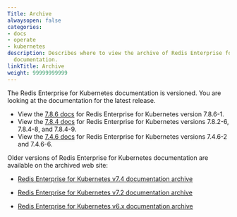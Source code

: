 ```yaml
---
Title: Archive
alwaysopen: false
categories:
- docs
- operate
- kubernetes
description: Describes where to view the archive of Redis Enterprise for Kubernetes
  documentation.
linkTitle: Archive
weight: 99999999999
---
```


The Redis Enterprise for Kubernetes documentation is versioned. You are looking at the documentation for the latest release.

- View the [7.8.6 docs](https://redis.io/docs/latest/operate/kubernetes/7.8.6/) for Redis Enterprise for Kubernetes version 7.8.6-1.
- View the [7.8.4 docs](https://redis.io/docs/latest/operate/kubernetes/7.8.4/) for Redis Enterprise for Kubernetes versions 7.8.2-6, 7.8.4-8, and 7.8.4-9.
- View the [7.4.6 docs](https://redis.io/docs/latest/operate/kubernetes/7.4.6/) for Redis Enterprise for Kubernetes versions 7.4.6-2 and 7.4.6-6.

Older versions of Redis Enterprise for Kubernetes documentation are available on the archived web site:

- [Redis Enterprise for Kubernetes v7.4 documentation archive](https://docs.redis.com/7.4/kubernetes/) 

- [Redis Enterprise for Kubernetes v7.2 documentation archive](https://docs.redis.com/7.2/kubernetes/)  

- [Redis Enterprise for Kubernetes v6.x documentation archive](https://docs.redis.com/6.4/kubernetes/)
